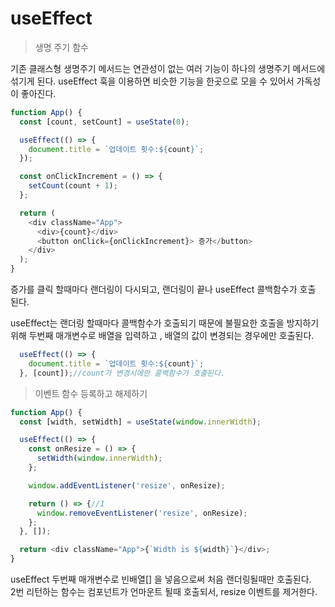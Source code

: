 # useEffect

> 생명 주기 함수

  
기존 클래스형 생명주기 메서드는 연관성이 없는 여러 기능이 하나의 생명주기 메서드에 섞기게 된다. useEffect 훅을 이용하면 비슷한 기능을 한곳으로 모을 수 있어서 가독성이 좋아진다.

```javascript
function App() {
  const [count, setCount] = useState(0);

  useEffect(() => {
    document.title = `업데이트 횟수:${count}`;
  });

  const onClickIncrement = () => {
    setCount(count + 1);
  };

  return (
    <div className="App">
      <div>{count}</div>
      <button onClick={onClickIncrement}> 증가</button>
    </div>
  );
}
```

증가를 클릭 할때마다 랜더링이 다시되고, 랜더링이 끝나 useEffect 콜백함수가 호출 된다.

useEffect는 랜더링 할때마다 콜백함수가 호출되기 때문에 불필요한 호출을 방지하기 위해 두번째 매개변수로 배열을 입력하고 , 배열의 값이 변경되는 경우에만 호출된다.

```javascript
  useEffect(() => {
    document.title = `업데이트 횟수:${count}`;
  }, [count]);//count가 변경시에만 콜백함수가 호출된다.
```



> 이벤트 함수 등록하고 해제하기

```javascript
function App() {
  const [width, setWidth] = useState(window.innerWidth);

  useEffect(() => {
    const onResize = () => {
      setWidth(window.innerWidth);
    };

    window.addEventListener('resize', onResize);

    return () => {//1
      window.removeEventListener('resize', onResize);
    };
  }, []);

  return <div className="App">{`Width is ${width}`}</div>;
}

```

useEffect 두번째 매개변수로 빈배열\[\] 을 넣음으로써 처음 랜더링될때만 호출된다.  
2번 리턴하는 함수는 컴포넌트가 언마운트 될때 호출되서, resize 이벤트를 제거한다.  


